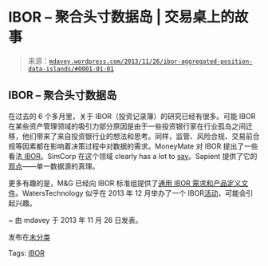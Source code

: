 <!--yml

分类：未分类

日期：2024-05-18 05:57:19

-->

# IBOR – 聚合头寸数据岛 | 交易桌上的故事

> 来源：[`mdavey.wordpress.com/2013/11/26/ibor-aggregated-position-data-islands/#0001-01-01`](https://mdavey.wordpress.com/2013/11/26/ibor-aggregated-position-data-islands/#0001-01-01)

## IBOR – 聚合头寸数据岛

在过去的 6 个多月里，关于 IBOR（投资记录簿）的研究已经有很多。可能 IBOR 在某些资产管理领域的吸引力部分原因是由于一些投资银行家在行业孤岛之间迁移，他们带来了来自投资银行业的想法和思考。同样，监管、风险合规、交易前合规等因素都在影响着决策过程中对数据的需求。MoneyMate 对 IBOR 提出了一些看法[ IBOR](http://blog.moneymate.com/2013/10/22/ibor-the-next-great-hype/)。SimCorp 在这个领域 clearly has a lot to [say](http://www.eventsimcorpwe.be/sites/default/files/files/MAS_Vision%20and%20Roadmap.pdf)。Sapient 提供了它的[观点](http://www.sapient.com/content/dam/sapient/sapientglobalmarkets/pdf/thought-leadership/IBOR_WP_final.pdf)——单一数据源的真理。

更多有趣的是，M&G 已经向 IBOR 标准组提供了[通用 IBOR 需求和产品定义文件](http://www.pentagonconsulting.com/downloads/m&g_ibor_genericreqs.pdf)。WatersTechnology 似乎在 2013 年 12 月举办了一个 IBOR[活动](http://events.waterstechnology.com/bbiborlondon/static/agenda-2013)，可能会引起兴趣。

~ 由 mdavey 于 2013 年 11 月 26 日发表。

发布在[未分类](https://mdavey.wordpress.com/category/uncategorized/)

Tags: [IBOR](https://mdavey.wordpress.com/tag/ibor/)

